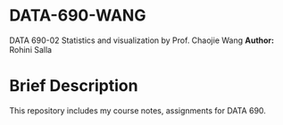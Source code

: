 # DATA-690-WANG
DATA 690-02 Statistics and visualization by Prof. Chaojie Wang
**Author:** Rohini Salla
# Brief Description
This repository includes my course notes, assignments for DATA 690.
